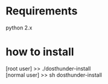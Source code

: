 # Requirements
python 2.x

# how to install
[root user] >> ./dosthunder-install\
[normal user] >> sh dosthunder-install

